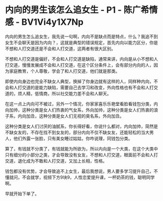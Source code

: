 # 内向的男生该怎么追女生 - P1 - 陈广希情感 - BV1Vi4y1X7Np

内向的男生怎么追女生，我先说一句啊，内向不是缺点而是特点，什么？我追不到女生不会聊天是因为内向？，这就是典型的错误规定，首先内向以能力区分，你是不想和人打交道还是不会和人打交道，这两者有很大区别。

不想和人打交道是偏好，不会和人打交道是缺陷，通常来讲，内向是从小不想和人打交道，慢慢发展成不会和人打交道，在这个区分条件上，会有部分内向的人，因为家庭教育，个人尊敬，学会了和人打交道，他们就是那类。

即使内向身边也完全不缺女人典型，换掉了你身边就有这样的人，同样种内向，不会和人打交道的是能力缺陷，需要自己去学习和改变，外向性格也有不会和人打交道的，烦人精，低情商，所以社交能力差不会和人聊天。

在这一点上内向可不被过，另外一个情况，你家家喜乐乐艳堂看脸看钱包分类，内向加帅，这种分类是女人们热衷的气女系，外向加帅，这种分类是女人们热衷的浪子系，内向加丑，这种分类是女人们无视的臭名系，外向加丑。

这种分类是女人们讨厌的油腻系，你长得好看，你说什么都对，内向加帅，简然是不缺女友的，不存在找不到女友的，部分内向不仅不缺女友，还能轻松的当大男人，他们外露一张脸，只有美女睡过姑姑，你咋说理，同钱包分类。

算了，有钱就不分类了，有钱就能为所欲为，所以内向是一个大类，在这个大类中只有细分的小部分之类，才会导致没有女友，不想和人打交道，眼面前不会和人打交道，退化成为不敢和人打交道，又加上长相，性格。

钱包都没有优势，才会导致追不上女生，最后我想说，男人要多学习提升自己，不懂就问，不会就学，视频下方9块9，人性恋爱提升课，一杯奶茶的钱，聪明同学啊。

早就开始下单了。